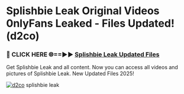 # Splishbie Leak Original Videos 0nlyFans Leaked - Files Updated! (d2co)

<h3>🔴 CLICK HERE 🌐==►► <a href="https://tinyurl.com/3hn5wdd3" rel="nofollow">Splishbie Leak Updated Files</a></h3>

Get Splishbie Leak and all content. Now you can access all videos and pictures of Splishbie Leak. New Updated Files 2025!

[![d2co](https://i.imgur.com/4HnBqBT.gif)](https://tinyurl.com/3hn5wdd3)
splishbie leak